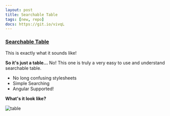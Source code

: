 ```yaml
---
layout: post
title: Searchable Table
tags: [new, repo]
docs: https://git.io/vivqL
---
```

### [Searchable Table](https://github.com/clarkhacks-labs/Searchable-Table)
This is exactly what it sounds like!

__So it's just a table...__
No! This one is truly a very easy to use and understand searchable table.

* No long confusing stylesheets
* Simple Searching
* Angular Supported!

__What's it look like?__

![table](https://clarkhacks-labs.github.io/Searchable-Table/demo.gif)
